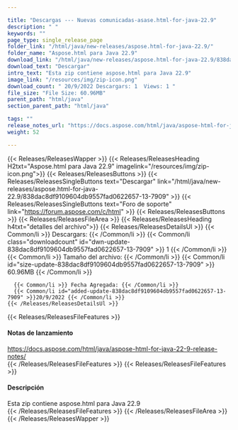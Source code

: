 ```yaml
---

title: "Descargas --- Nuevas comunicadas-asase.html-for-java-22.9"
description: " "
keywords: ""
page_type: single_release_page
folder_link: "/html/java/new-releases/aspose.html-for-java-22.9/"
folder_name: "Aspose.html para Java 22.9"
download_link: "/html/java/new-releases/aspose.html-for-java-22.9/838dac8df9109604db9557fad0622657-13-7909"
download_text: "Descargar"
intro_text: "Esta zip contiene aspose.html para Java 22.9"
image_link: "/resources/img/zip-icon.png"
download_count: " 20/9/2022 Descargars: 1  Views: 1 "
file_size: "File Size: 60.96MB"
parent_path: "html/java"
section_parent_path: "html/java"

tags: ""
release_notes_url: "https://docs.aspose.com/html/java/aspose-html-for-java-22-9-release-notes/"
weight: 52

---
```


{{< Releases/ReleasesWapper >}}
  {{< Releases/ReleasesHeading H2txt="Aspose.html para Java 22.9" imagelink="/resources/img/zip-icon.png">}}
  {{< Releases/ReleasesButtons >}}
    {{< Releases/ReleasesSingleButtons text="Descargar" link="/html/java/new-releases/aspose.html-for-java-22.9/838dac8df9109604db9557fad0622657-13-7909" >}}
    {{< Releases/ReleasesSingleButtons text="Foro de soporte" link="https://forum.aspose.com/c/html" >}}
  {{< Releases/ReleasesButtons >}}
  {{< Releases/ReleasesFileArea >}}
    {{< Releases/ReleasesHeading h4txt="detalles del archivo">}}
    {{< Releases/ReleasesDetailsUl >}}
      {{< Common/li >}} Descargars: {{< /Common/li >}}
      {{< Common/li class="downloadcount" id="dwn-update-838dac8df9109604db9557fad0622657-13-7909" >}} 1 {{< /Common/li >}}
      {{< Common/li >}} Tamaño del archivo: {{< /Common/li >}}
      {{< Common/li id="size-update-838dac8df9109604db9557fad0622657-13-7909" >}} 60.96MB {{< /Common/li >}}

      {{< Common/li >}} Fecha Agregada: {{< /Common/li >}}
      {{< Common/li id="added-update-838dac8df9109604db9557fad0622657-13-7909" >}}20/9/2022 {{< /Common/li >}}
    {{< /Releases/ReleasesDetailsUl >}}

  {{< Releases/ReleasesFileFeatures >}}
      <h4>Notas de lanzamiento</h4><div><a href='https://docs.aspose.com/html/java/aspose-html-for-java-22-9-release-notes/'>https://docs.aspose.com/html/java/aspose-html-for-java-22-9-release-notes/</a></div>
  {{< /Releases/ReleasesFileFeatures >}}
  {{< Releases/ReleasesFileFeatures >}}
      <h4>Descripción</h4><div class="HTMLDescription">Esta zip contiene aspose.html para Java 22.9</div>
  {{< /Releases/ReleasesFileFeatures >}}
 {{< /Releases/ReleasesFileArea >}}
{{< /Releases/ReleasesWapper >}}


